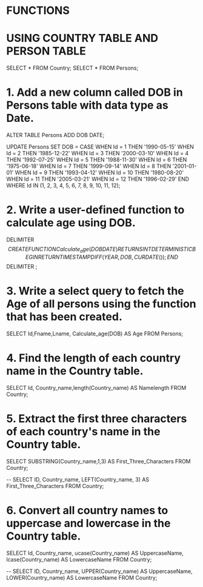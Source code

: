 # FUNCTIONS
# USING COUNTRY TABLE AND PERSON TABLE

SELECT * FROM Country;
SELECT * FROM Persons;

# 1. Add a new column called DOB in Persons table with data type as Date.

ALTER TABLE Persons 
ADD DOB DATE;

UPDATE Persons
SET DOB = CASE 
             WHEN Id = 1 THEN '1990-05-15'
             WHEN Id = 2 THEN '1985-12-22'
             WHEN Id = 3 THEN '2000-03-10'
             WHEN Id = 4 THEN '1992-07-25'
             WHEN Id = 5 THEN '1988-11-30'
             WHEN Id = 6 THEN '1975-06-18'
             WHEN Id = 7 THEN '1999-09-14'
             WHEN Id = 8 THEN '2001-01-01'
             WHEN Id = 9 THEN '1993-04-12'
             WHEN Id = 10 THEN '1980-08-20'
             WHEN Id = 11 THEN '2005-03-21'
             WHEN Id = 12 THEN '1996-02-29'
          END
WHERE Id IN (1, 2, 3, 4, 5, 6, 7, 8, 9, 10, 11, 12);

# 2. Write a user-defined function to calculate age using DOB.

DELIMITER $$
CREATE FUNCTION Calculate_age (DOB DATE)
RETURNS INT
DETERMINISTIC
BEGIN
RETURN TIMESTAMPDIFF(YEAR, DOB, CURDATE());
END $$
DELIMITER ;

# 3. Write a select query to fetch the Age of all persons using the function that has been created. 

SELECT Id,Fname,Lname, Calculate_age(DOB) AS Age FROM Persons;

# 4. Find the length of each country name in the Country table.

SELECT Id, Country_name,length(Country_name) AS Namelength FROM Country;

# 5. Extract the first three characters of each country's name in the Country table. 

SELECT SUBSTRING(Country_name,1,3) AS First_Three_Characters FROM Country;

-- SELECT ID, Country_name, LEFT(Country_name, 3) AS First_Three_Characters FROM Country;

# 6. Convert all country names to uppercase and lowercase in the Country table.

SELECT Id, Country_name, 
	ucase(Country_name) AS UppercaseName,
	lcase(Country_name) AS LowercaseName
FROM Country;

-- SELECT ID, Country_name, UPPER(Country_name) AS UppercaseName, LOWER(Country_name) AS LowercaseName FROM Country;

